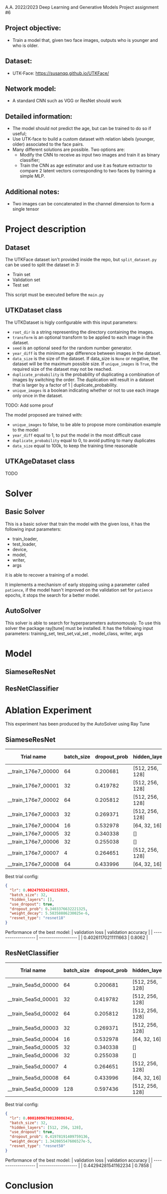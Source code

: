 A.A. 2022/2023
Deep Learning and Generative Models
Project assignment #6

## Project objective:

- Train a model that, given two face images, outputs who is younger and who is older.

## Dataset:

- UTK-Face: https://susanqq.github.io/UTKFace/

## Network model:

- A standard CNN such as VGG or ResNet should work

## Detailed information:

- The model should not predict the age, but can be trained to do so if useful;
- Use UTK-face to build a custom dataset with relation labels (younger, older) associated to the face pairs.
- Many different solutions are possible. Two options are:
  - Modify the CNN to receive as input two images and train it as binary classifier;
  - Train the CNN as age estimator and use it as feature extractor to compare 2 latent vectors corresponding to two faces by training a simple MLP.

## Additional notes:

- Two images can be concatenated in the channel dimension to form a single tensor

# Project description

## Dataset

The UTKFace dataset isn't provided inside the repo, but `split_dataset.py` can be used to split the dataset in 3:

- Train set
- Validation set
- Test set

This script must be executed before the `main.py`

## UTKDataset class

The UTKDataset is higly configurable with this input parameters:

- `root_dir` is a string representing the directory containing the images.
- `transform` is an optional transform to be applied to each image in the dataset.
- `seed` is an optional seed for the random number generator.
- `year_diff` is the minimum age difference between images in the dataset.
- `data_size` is the size of the dataset. If data_size is `None` or negative, the dataset will be the maximum possible size. If `unique_images` is `True`, the required size of the dataset may not be reached.
- `duplicate_probability` is the probability of duplicating a combination of images by switching the order. The duplication will result in a dataset that is larger by a factor of 1 | duplicate_probability.
- `unique_images` is a boolean indicating whether or not to use each image only once in the dataset.

TODO: Add some prouf

The model proposed are trained with:

- `unique_images` to false, to be able to propose more combination example to the model
- `year_diff` equal to 1, to put the model in the most difficult case
- `duplicate_probability` equal to 0, to avoid putting to many duplicates
- `data_size` equal to 100k, to keep the training time reasonable

## UTKAgeDataset class

TODO

# Solver

## Basic Solver

This is a basic solver that train the model with the given loss, it has the following input parameters:

- train_loader,
- test_loader,
- device,
- model,
- writer,
- args

it is able to recover a training of a model.

It implements a mechanism of early stopping using a parameter called `patience`, if the model hasn't improved on the validation set for `patience` epochs, it stops the search for a better model.

## AutoSolver

This solver is able to search for hyperparameters autonomously. To use this solver the package ray[tune] must be installed.
It has the following input parameters:
training_set, test_set,val_set , model_class, writer, args

# Model

## SiameseResNet

## ResNetClassifier

# Ablation Experiment

This experiment has been produced by the AutoSolver using Ray Tune

## SiameseResNet

| Trial name            | batch_size | dropout_prob | hidden_layers   | lr          | resnet_type | use_dropout | weight_decay | iter | total time (s) | loss         | accuracy  |
| --------------------- | ---------- | ------------ | --------------- | ----------- | ----------- | ----------- | ------------ | ---- | -------------- | ------------ | --------- |
| \_\_train_176e7_00000 | 64         | 0.200681     | [512, 256, 128] | 0.00528511  | resnet18    | False       | 5.06796e-05  | 10   | 3671.92        | 0.644346     | **0.824** |
| \_\_train_176e7_00001 | 32         | 0.419782     | [512, 256, 128] | 0.000180967 | resnet50    | True        | 1.34209e-05  | 1    | 851.986        | 0.43919      | 0.7796    |
| \_\_train_176e7_00002 | 64         | 0.205812     | [512, 256, 128] | 0.008269    | resnet50    | True        | 7.60351e-06  | 1    | 741.517        | 0.581454     | 0.678     |
| \_\_train_176e7_00003 | 32         | 0.269371     | [512, 256, 128] | 0.0169636   | resnet50    | True        | 4.10899e-05  | 1    | 854.674        | 50.0597      | 0.5       |
| \_\_train_176e7_00004 | 16         | 0.532978     | [64, 32, 16]    | 0.000643042 | resnet18    | True        | 5.92368e-06  | 1    | 522.538        | 0.693192     | 0.5028    |
| \_\_train_176e7_00005 | 32         | 0.340338     | []              | 0.00247932  | resnet18    | True        | 5.58359e-06  | 2    | 717.701        | **0.402612** | 0.8062    |
| \_\_train_176e7_00006 | 32         | 0.255038     | []              | 0.00310665  | resnet50    | True        | 0.00173744   | 1    | 845.759        | 0.514387     | 0.7518    |
| \_\_train_176e7_00007 | 4          | 0.264651     | [512, 256, 128] | 0.00170083  | resnet18    | True        | 0.000681391  | 2    | 3479           | 0.468881     | 0.7974    |
| \_\_train_176e7_00008 | 64         | 0.433996     | [64, 32, 16]    | 0.000605203 | resnet50    | False       | 0.00189003   | 2    | 1477.42        | 0.407465     | 0.7964    |

Best trial config:

```json
{
  "lr": 0.002479324241152825,
  "batch_size": 32,
  "hidden_layers": [],
  "use_dropout": true,
  "dropout_prob": 0.3403376632221325,
  "weight_decay": 5.58358886230025e-6,
  "resnet_type": "resnet18"
}
```

Performance of the best model:
| validation loss | validation accuracy |
| ------------------- | ------------------- |
| 0.40261170211111663 | 0.8062 |

## ResNetClassifier

| Trial name            | batch_size | dropout_prob | hidden_layers   | lr          | resnet_type | use_dropout | weight_decay | iter | total time (s) | loss         | accuracy   |
| --------------------- | ---------- | ------------ | --------------- | ----------- | ----------- | ----------- | ------------ | ---- | -------------- | ------------ | ---------- |
| \_\_train_5ea5d_00000 | 64         | 0.200681     | [512, 256, 128] | 0.00528511  | resnet18    | &cross;     | 5.06796e-05  | 10   | 3646.47        | 0.733621     | **0.7942** |
| \_\_train_5ea5d_00001 | 32         | 0.419782     | [512, 256, 128] | 0.000180967 | resnet50    | &check;     | 1.34209e-05  | 4    | 2143.92        | **0.442943** | 0.7858     |
| \_\_train_5ea5d_00002 | 64         | 0.205812     | [512, 256, 128] | 0.008269    | resnet50    | &check;     | 7.60351e-06  | 1    | 445.046        | 0.66125      | 0.6238     |
| \_\_train_5ea5d_00003 | 32         | 0.269371     | [512, 256, 128] | 0.0169636   | resnet50    | &check;     | 4.10899e-05  | 1    | 535.922        | 4.77258      | 0.504      |
| \_\_train_5ea5d_00004 | 16         | 0.532978     | [64, 32, 16]    | 0.000643042 | resnet18    | &check;     | 5.92368e-06  | 1    | 378.15         | 0.650033     | 0.644      |
| \_\_train_5ea5d_00005 | 32         | 0.340338     | []              | 0.00247932  | resnet18    | &check;     | 5.58359e-06  | 2    | 716.849        | 0.521344     | 0.7452     |
| \_\_train_5ea5d_00006 | 32         | 0.255038     | []              | 0.00310665  | resnet50    | &check;     | 0.00173744   | 2    | 1059.43        | 0.535556     | 0.718      |
| \_\_train_5ea5d_00007 | 4          | 0.264651     | [512, 256, 128] | 0.00170083  | resnet18    | &check;     | 0.000681391  | 1    | 1173.96        | 0.693327     | 0.5        |
| \_\_train_5ea5d_00008 | 64         | 0.433996     | [64, 32, 16]    | 0.000605203 | resnet50    | &cross;     | 0.00189003   | 4    | 1778.04        | 0.49628      | 0.7682     |
| \_\_train_5ea5d_00009 | 128        | 0.597436     | [512, 256, 128] | 0.0891902   | resnet50    | &check;     | 0.000687784  | 1    | 392.492        | 49.707       | 0.5        |

Best trial config:

```json
{
  "lr": 0.00018096700138086342,
  "batch_size": 32,
  "hidden_layers": [512, 256, 128],
  "use_dropout": true,
  "dropout_prob": 0.41978191409759136,
  "weight_decay": 1.342085547606527e-5,
  "resnet_type": "resnet50"
}
```

Performance of the best model:
| validation loss | validation accuracy |
| ------------------- | ------------------- |
| 0.44294281541162234 | 0.7858 |

# Conclusion
